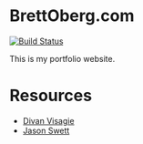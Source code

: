 # BrettOberg.com

[![Build Status](https://travis-ci.org/bjoberg/brettoberg.com.svg?branch=testing)](https://travis-ci.org/bjoberg/brettoberg.com)

This is my portfolio website.

# Resources

* [Divan Visagie](https://medium.com/from-the-couch/angular-2-with-travis-ci-922040e01937#.5vjjdsce8)
* [Jason Swett](https://www.angularonrails.com/deploy-angular-cli-webpack-project-heroku/)
